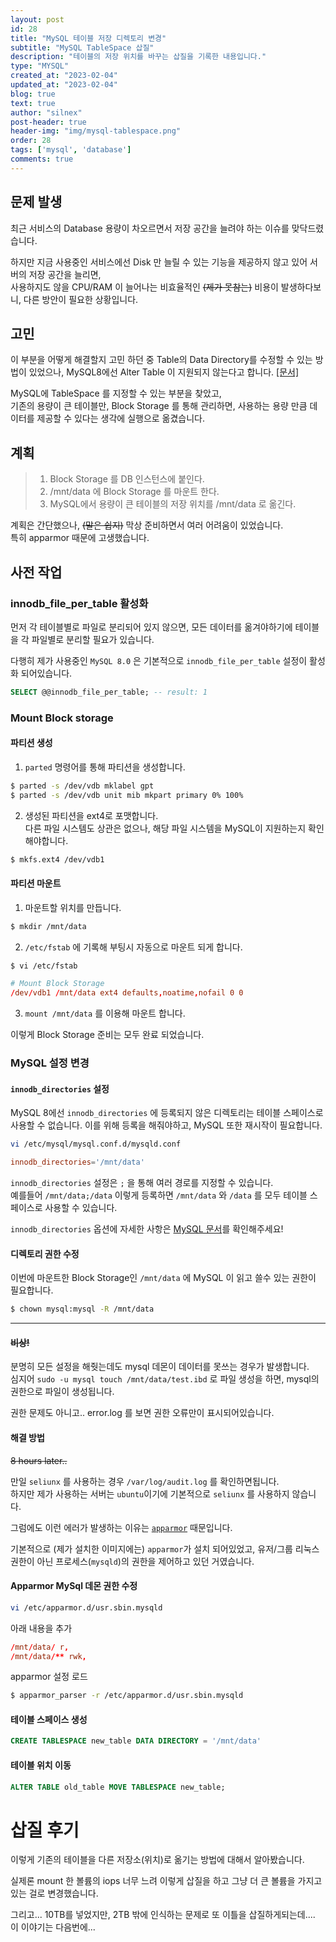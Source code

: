 ```yaml
---
layout: post
id: 28
title: "MySQL 테이블 저장 디렉토리 변경"
subtitle: "MySQL TableSpace 삽질"
description: "테이블의 저장 위치를 바꾸는 삽질을 기록한 내용입니다."
type: "MYSQL"
created_at: "2023-02-04"
updated_at: "2023-02-04"
blog: true
text: true
author: "silnex"
post-header: true
header-img: "img/mysql-tablespace.png"
order: 28
tags: ['mysql', 'database']
comments: true
---
```


## 문제 발생

최근 서비스의 Database 용량이 차오르면서 저장 공간을 늘려야 하는 이슈를 맞닥드렸습니다.  

하지만 지금 사용중인 서비스에선 Disk 만 늘릴 수 있는 기능을 제공하지 않고 있어 서버의 저장 공간을 늘리면,  
사용하지도 않을 CPU/RAM 이 늘어나는 비효율적인 ~~(제가 못참는)~~ 비용이 발생하다보니, 다른 방안이 필요한 상황입니다.  

## 고민

이 부분을 어떻게 해결할지 고민 하던 중 Table의 Data Directory를 수정할 수 있는 방법이 있었으나, MySQL8에선 Alter Table 이 지원되지 않는다고 합니다. [[문서]](https://dev.mysql.com/doc/refman/8.0/en/alter-table.html#alter-table-options)

MySQL에 TableSpace 를 지정할 수 있는 부분을 찾았고,  
기존의 용량이 큰 테이블만, Block Storage 를 통해 관리하면, 사용하는 용량 만큼 데이터를 제공할 수 있다는 생각에 실행으로 옮겼습니다.

## 계획

> 1. Block Storage 를 DB 인스턴스에 붙인다.
> 2. /mnt/data 에 Block Storage 를 마운트 한다.
> 3. MySQL에서 용량이 큰 테이블의 저장 위치를 /mnt/data 로 옮긴다.

계획은 간단했으나, ~~(말은 쉽지)~~ 막상 준비하면서 여러 어려움이 있었습니다.  
특히 apparmor 때문에 고생했습니다.

## 사전 작업

### innodb_file_per_table 활성화

먼저 각 테이블별로 파일로 분리되어 있지 않으면, 모든 데이터를 옮겨야하기에 테이블을 각 파일별로 분리할 필요가 있습니다.  

다행히 제가 사용중인 `MySQL 8.0` 은 기본적으로 `innodb_file_per_table` 설정이 활성화 되어있습니다.

```SQL
SELECT @@innodb_file_per_table; -- result: 1
```

### Mount Block storage

#### 파티션 생성

1. `parted` 명령어를 통해 파티션을 생성합니다.

```bash
$ parted -s /dev/vdb mklabel gpt
$ parted -s /dev/vdb unit mib mkpart primary 0% 100%
```

2. 생성된 파티션을 ext4로 포맷합니다.  
다른 파일 시스템도 상관은 없으나, 해당 파일 시스템을 MySQL이 지원하는지 확인 해야합니다.

```bash
$ mkfs.ext4 /dev/vdb1
```

#### 파티션 마운트

1. 마운트할 위치를 만듭니다.

```bash
$ mkdir /mnt/data
```

2. `/etc/fstab` 에 기록해 부팅시 자동으로 마운트 되게 합니다.

```bash
$ vi /etc/fstab
```

```conf
# Mount Block Storage
/dev/vdb1 /mnt/data ext4 defaults,noatime,nofail 0 0
```

3. `mount /mnt/data` 를 이용해 마운트 합니다.

이렇게 Block Storage 준비는 모두 완료 되었습니다.

### MySQL 설정 변경

#### `innodb_directories` 설정

MySQL 8에선 `innodb_directories` 에 등록되지 않은 디렉토리는 테이블 스페이스로  사용할 수 없습니다. 이를 위해 등록을 해줘야하고, MySQL 또한 재시작이 필요합니다.

```bash
vi /etc/mysql/mysql.conf.d/mysqld.conf
```

```conf
innodb_directories='/mnt/data'
```

`innodb_directories` 설정은 `;` 을 통해 여러 경로를 지정할 수 있습니다.  
예를들어 `/mnt/data;/data` 이렇게 등록하면 `/mnt/data` 와 `/data` 를 모두 테이블 스페이스로 사용할 수 있습니다.

`innodb_directories` 옵션에 자세한 사항은 [MySQL 문서](https://dev.mysql.com/doc/refman/8.0/en/innodb-parameters.html#sysvar_innodb_directories)를 확인해주세요!


#### 디렉토리 권한 수정

이번에 마운트한 Block Storage인 `/mnt/data` 에 MySQL 이 읽고 쓸수 있는 권한이 필요합니다.

```bash
$ chown mysql:mysql -R /mnt/data
```
---
#### ~~비상!~~

분명히 모든 설정을 해줫는데도 mysql 데몬이 데이터를 못쓰는 경우가 발생합니다.  
심지어 `sudo -u mysql touch /mnt/data/test.ibd` 로 파일 생성을 하면, mysql의 권한으로 파일이 생성됩니다.

권한 문제도 아니고.. error.log 를 보면 권한 오류만이 표시되어있습니다.

#### 해결 방법
~~8 hours later..~~

만일 `seliunx` 를 사용하는 경우 `/var/log/audit.log` 를 확인하면됩니다.  
하지만 제가 사용하는 서버는 `ubuntu`이기에 기본적으로 `seliunx` 를 사용하지 않습니다.

그럼에도 이런 에러가 발생하는 이유는 [`apparmor`](https://ko.wikipedia.org/wiki/AppArmor) 때문입니다.

기본적으로 (제가 설치한 이미지에는) `apparmor`가 설치 되어있었고, 유저/그룹 리눅스 권한이 아닌 프로세스(`mysqld`)의 권한을 제어하고 있던 거였습니다. 

#### Apparmor MySql 데몬 권한 수정

```bash
vi /etc/apparmor.d/usr.sbin.mysqld
```

아래 내용을 추가
```conf
/mnt/data/ r,
/mnt/data/** rwk,
```

apparmor 설정 로드
```bash
$ apparmor_parser -r /etc/apparmor.d/usr.sbin.mysqld
```

#### 테이블 스페이스 생성

```sql
CREATE TABLESPACE new_table DATA DIRECTORY = '/mnt/data'
```

#### 테이블 위치 이동

```sql
ALTER TABLE old_table MOVE TABLESPACE new_table;
```

# 삽질 후기

이렇게 기존의 테이블을 다른 저장소(위치)로 옮기는 방법에 대해서 알아봤습니다.

실제론 mount 한 볼륨의 iops 너무 느려 이렇게 삽질을 하고 그냥 더 큰 볼륨을 가지고 있는 걸로 변경했습니다.

그리고... 10TB를 넣었지만, 2TB 밖에 인식하는 문제로 또 이틀을 삽질하게되는데....   
이 이야기는 다음번에...
